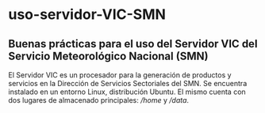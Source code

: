 # uso-servidor-VIC-SMN

## Buenas prácticas para el uso del Servidor VIC del Servicio Meteorológico Nacional (SMN)
El Servidor VIC es un procesador para la generación de productos y servicios en la Dirección de Servicios Sectoriales del SMN. Se encuentra instalado en un entorno Linux, distribución Ubuntu. El mismo cuenta con dos lugares de almacenado principales: */home* y */data*.
